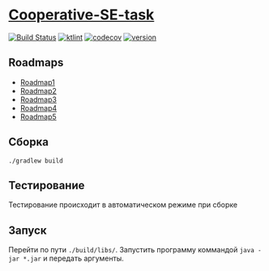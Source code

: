 # [Cooperative-SE-task](https://andreiserov.github.io/Cooperative-SE-task/)

[![Build Status](https://travis-ci.com/AndreiSerov/Cooperative-SE-task.svg?branch=master)](https://travis-ci.com/github/AndreiSerov/Cooperative-SE-task)
[![ktlint](https://img.shields.io/badge/code%20style-%E2%9D%A4-FF4081.svg)](https://ktlint.github.io/)
[![codecov](https://codecov.io/gh/AndreiSerov/Cooperative-SE-task/branch/master/graph/badge.svg)](https://codecov.io/gh/AndreiSerov/Cooperative-SE-task)
[![version](https://img.shields.io/github/v/tag/AndreiSerov/Cooperative-SE-task?color=bri&label=release)](https://github.com/AndreiSerov/Cooperative-SE-task/tree/4.2)


## Roadmaps
- [Roadmap1](ROADMAPS/ROADMAP1.md)
- [Roadmap2](ROADMAPS/ROADMAP2.md)
- [Roadmap3](ROADMAPS/ROADMAP3.md)
- [Roadmap4](ROADMAPS/ROADMAP4.md)
- [Roadmap5](ROADMAPS/ROADMAP5.md)


## Сборка
`./gradlew build`

## Тестирование
Тестирование происходит в автоматическом режиме при сборке


## Запуск
Перейти по пути `./build/libs/`.
Запустить программу коммандой `java -jar *.jar` и передать аргументы.
